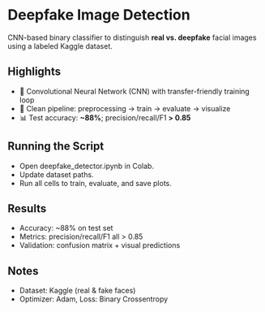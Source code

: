 # Deepfake Image Detection

CNN-based binary classifier to distinguish **real vs. deepfake** facial images using a labeled Kaggle dataset.

## Highlights
- 🧠 Convolutional Neural Network (CNN) with transfer-friendly training loop
- 🧹 Clean pipeline: preprocessing → train → evaluate → visualize
- 📊 Test accuracy: **~88%**; precision/recall/F1 **> 0.85** 

## Running the Script
- Open deepfake_detector.ipynb in Colab.
- Update dataset paths.
- Run all cells to train, evaluate, and save plots.

## Results
- Accuracy: ~88% on test set
- Metrics: precision/recall/F1 all > 0.85
- Validation: confusion matrix + visual predictions

## Notes
- Dataset: Kaggle (real & fake faces)
- Optimizer: Adam, Loss: Binary Crossentropy
